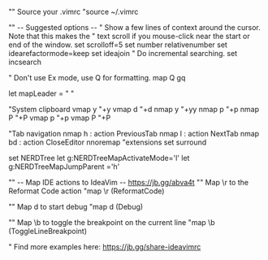 "" Source your .vimrc
"source ~/.vimrc

"" -- Suggested options --
" Show a few lines of context around the cursor. Note that this makes the
" text scroll if you mouse-click near the start or end of the window.
set scrolloff=5
set number relativenumber
set idearefactormode=keep
set ideajoin
" Do incremental searching.
set incsearch

" Don't use Ex mode, use Q for formatting.
map Q gq

let mapLeader = " "

"System clipboard
vmap <leader>y "+y
vmap <leader>d "+d
nmap <leader>y "+yy
nmap <leader>p "+p
nmap <leader>P "+P
vmap <leader>p "+p
vmap <leader>P "+P


"Tab navigation
nmap <leader>h : action PreviousTab<CR>
nmap <leader>l : action NextTab<CR>
nmap <leader>bd : action CloseEditor<CR>
nnoremap <leader><leader> <C-Tab>
"extensions
set surround

set NERDTree
let g:NERDTreeMapActivateMode='l'
let g:NERDTreeMapJumpParent ='h'

"" -- Map IDE actions to IdeaVim -- https://jb.gg/abva4t
"" Map \r to the Reformat Code action
"map \r <Action>(ReformatCode)

"" Map <leader>d to start debug
"map <leader>d <Action>(Debug)

"" Map \b to toggle the breakpoint on the current line
"map \b <Action>(ToggleLineBreakpoint)


" Find more examples here: https://jb.gg/share-ideavimrc
